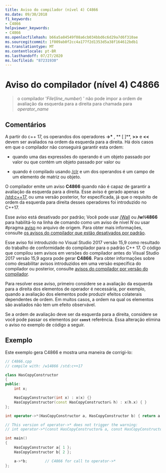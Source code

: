 ```yaml
---
title: Aviso do compilador (nível 4) C4866
ms.date: 09/30/2018
f1_keywords:
- C4866
helpviewer_keywords:
- C4866
ms.openlocfilehash: b66a5a84549f08a6cb034bbd6c6d29a7d6f310ae
ms.sourcegitcommit: 1f009ab0f2cc4a177f2d1353d5a38f164612bdb1
ms.translationtype: MT
ms.contentlocale: pt-BR
ms.lasthandoff: 07/27/2020
ms.locfileid: "87231930"
---
```

# <a name="compiler-warning-level-4-c4866"></a>Aviso do compilador (nível 4) C4866

> o compilador '_File_(*line_number*) ' não pode impor a ordem de avaliação da esquerda para a direita para chamada para _operator_name_

## <a name="remarks"></a>Comentários

A partir do c++ 17, os operandos dos operadores __->\*__ , ** \[ ]**, **>>** e **\<\<** devem ser avaliados na ordem da esquerda para a direita. Há dois casos em que o compilador não conseguirá garantir esta ordem:

- quando uma das expressões do operando é um objeto passado por valor ou que contém um objeto passado por valor ou

- quando é compilado usando [/clr](../../build/reference/clr-common-language-runtime-compilation.md) e um dos operandos é um campo de um elemento de matriz ou objeto.

O compilador emite um aviso **C4866** quando não é capaz de garantir a avaliação da esquerda para a direita. Esse aviso é gerado apenas se [/std:c++17](../../build/reference/std-specify-language-standard-version.md), ou uma versão posterior, for especificada, já que o requisito de ordem da esquerda para direita desses operadores foi introduzido no C++17.

Esse aviso está desativado por padrão; Você pode usar [/Wall](../../build/reference/compiler-option-warning-level.md) ou __/w__*N*__4866__ para habilitá-lo na linha de comando como um aviso de nível *N* ou usar #pragma [aviso](../../preprocessor/warning.md) no arquivo de origem. Para obter mais informações, consulte [os avisos do compilador que estão desativados por padrão](../../preprocessor/compiler-warnings-that-are-off-by-default.md).

Esse aviso foi introduzido no Visual Studio 2017 versão 15,9 como resultado do trabalho de conformidade do compilador para o padrão C++ 17. O código que compilou sem avisos em versões do compilador antes do Visual Studio 2017 versão 15,9 agora pode gerar **C4866**. Para obter informações sobre como desabilitar avisos introduzidos em uma versão específica do compilador ou posterior, consulte [avisos do compilador por versão do compilador](compiler-warnings-by-compiler-version.md).

Para resolver esse aviso, primeiro considere se a avaliação da esquerda para a direita dos elementos de operador é necessária, por exemplo, quando a avaliação dos elementos pode produzir efeitos colaterais dependentes de ordem. Em muitos casos, a ordem na qual os elementos são avaliados não tem um efeito observável.

Se a ordem de avaliação deve ser da esquerda para a direita, considere se você pode passar os elementos por **`const`** referência. Essa alteração elimina o aviso no exemplo de código a seguir.

## <a name="example"></a>Exemplo

Este exemplo gera C4866 e mostra uma maneira de corrigi-lo:

```cpp
// C4866.cpp
// compile with: /w14866 /std:c++17

class HasCopyConstructor
{
public:
    int x;

    HasCopyConstructor(int x) : x(x) {}
    HasCopyConstructor(const HasCopyConstructor& h) : x(h.x) { }
};

int operator->*(HasCopyConstructor a, HasCopyConstructor b) { return a.x + b.x; }

// This version of operator->* does not trigger the warning:
// int operator->*(const HasCopyConstructor& a, const HasCopyConstructor& b) { return a.x + b.x; }

int main()
{
    HasCopyConstructor a{ 1 };
    HasCopyConstructor b{ 2 };

    a->*b;        // C4866 for call to operator->*
};
```
